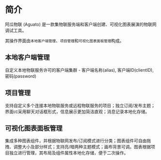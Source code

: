 # 简介

<span style="color: var(--secondary-color)">阿瓜物联 (Aguato)</span> 是一款集物联服务端和客户端创建、可视化图表展演的物联网调试工具。

其操作界面由`本地客户端管理`、`项目管理`和`可视化图表面板管理`构成。

## 本地客户端管理

自定义本地物联服务许可的客户端集群 - 客户端名称(alias), 客户端ID(clientID), 密码(password)

## 项目管理

支持自定义多个连接本地物联服务或远程物联服务的项目；独立订阅/发布主题；界面`UI`采用聊天对话框形式，信息展示更加简洁直观；消息记录本地化存储。

## 可视化图表面板管理

集成多种图表组件，并根据物联网发布/订阅模式进行分类；图表组件可自由拖拽、调整大小及部分样式；支持亮/暗两种主题模式；画布背景可调。图表根据项目独立进行管理，其布局及组件属性本地化存储，便于二次操作。

<!-- 贴个预览图 -->
